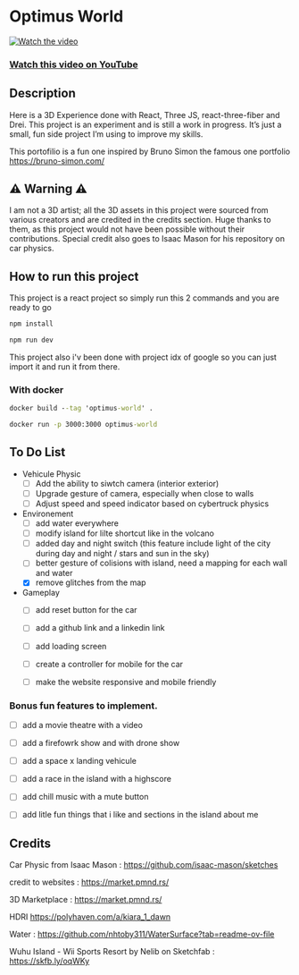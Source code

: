 # Optimus World

[![Watch the video](https://img.youtube.com/vi/k9LABgVLcpo/maxresdefault.jpg)](https://youtu.be/k9LABgVLcpo)

### [Watch this video on YouTube](https://youtu.be/k9LABgVLcpo)

## Description
Here is a 3D Experience done with React, Three JS, react-three-fiber and Drei. This project is an experiment and is still a work in progress. 
It’s just a small, fun side project I’m using to improve my skills.

This portofilio is a fun one inspired by Bruno Simon the famous one portfolio https://bruno-simon.com/

## ⚠ Warning ⚠
I am not a 3D artist; all the 3D assets in this project were sourced from various creators and are credited in the credits section. Huge thanks to them, as this project would not have been possible without their contributions. Special credit also goes to Isaac Mason for his repository on car physics.

## How to run this project
This project is a react project so simply run this 2 commands and you are ready to go
```cmd
npm install
```
```cmd
npm run dev
```
This project also i'v been done with project idx of google so you can just import it and run it from there.

### With docker
```cmd
docker build --tag 'optimus-world' .
```
```cmd
docker run -p 3000:3000 optimus-world
```

## To Do List 

- Vehicule Physic
  - [ ] Add the ability to siwtch camera (interior exterior)
  - [ ] Upgrade gesture of camera, especially when close to walls
  - [ ] Adjust speed and speed indicator based on cybertruck physics
- Environement
  - [ ] add water everywhere
  - [ ] modify island for lilte shortcut like in the volcano
  - [ ] added day and night switch (this feature include light of the city during day and night / stars and sun in the sky)
  - [ ] better gesture of colisions with island, need a mapping for each wall and water
  - [x] remove glitches from the map
- Gameplay 
  - [ ] add reset button for the car
  - [ ] add a github link and a linkedin link
  - [ ] add loading screen
  - [ ] create a controller for mobile for the car
  - [ ] make the website responsive and mobile friendly


### Bonus fun features to implement.
- [ ] add a movie theatre with a video
- [ ] add a firefowrk show and with drone show
- [ ] add a space x landing vehicule
- [ ] add a race in the island with a highscore
- [ ] add chill music with a mute button
- [ ] add litle fun things that i like and sections in the island about me


## Credits

Car Physic from Isaac Mason :
https://github.com/isaac-mason/sketches

credit to websites :
https://market.pmnd.rs/

3D Marketplace :
https://market.pmnd.rs/

HDRI
https://polyhaven.com/a/kiara_1_dawn

Water :
 https://github.com/nhtoby311/WaterSurface?tab=readme-ov-file

Wuhu Island - Wii Sports Resort by Nelib on Sketchfab :
https://skfb.ly/oqWKy

